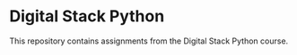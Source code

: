 # Digital Stack Python

This  repository contains assignments from the Digital Stack Python course.
